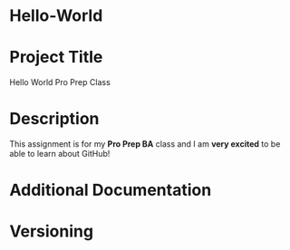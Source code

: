 # Hello-World
# Project Title
  Hello World Pro Prep Class
# Description
  This assignment is for my **Pro Prep BA** class and I am **very excited** to be able to learn about GitHub!
# Additional Documentation
# Versioning
